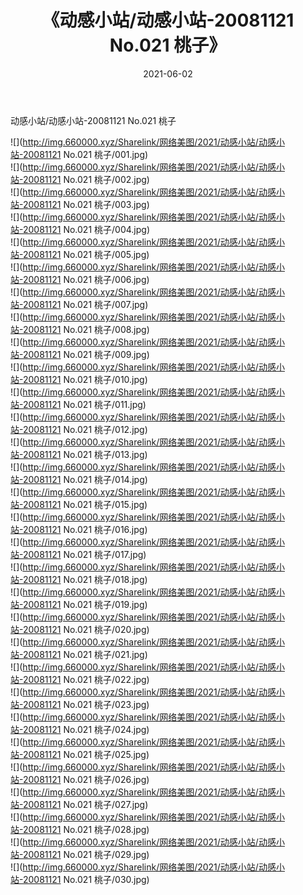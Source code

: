 ﻿---
layout: post
title:  《动感小站/动感小站-20081121 No.021 桃子》
date:   2021-06-02
img: http://img.660000.xyz/Sharelink/网络美图/2021/动感小站/动感小站-20081121 No.021 桃子/000.jpg
categories: [美女, 清纯, 唯美]
---

动感小站/动感小站-20081121 No.021 桃子

 ![](http://img.660000.xyz/Sharelink/网络美图/2021/动感小站/动感小站-20081121 No.021 桃子/001.jpg) <br>![](http://img.660000.xyz/Sharelink/网络美图/2021/动感小站/动感小站-20081121 No.021 桃子/002.jpg) <br>![](http://img.660000.xyz/Sharelink/网络美图/2021/动感小站/动感小站-20081121 No.021 桃子/003.jpg) <br>![](http://img.660000.xyz/Sharelink/网络美图/2021/动感小站/动感小站-20081121 No.021 桃子/004.jpg) <br>![](http://img.660000.xyz/Sharelink/网络美图/2021/动感小站/动感小站-20081121 No.021 桃子/005.jpg) <br>![](http://img.660000.xyz/Sharelink/网络美图/2021/动感小站/动感小站-20081121 No.021 桃子/006.jpg) <br>![](http://img.660000.xyz/Sharelink/网络美图/2021/动感小站/动感小站-20081121 No.021 桃子/007.jpg) <br>![](http://img.660000.xyz/Sharelink/网络美图/2021/动感小站/动感小站-20081121 No.021 桃子/008.jpg) <br>![](http://img.660000.xyz/Sharelink/网络美图/2021/动感小站/动感小站-20081121 No.021 桃子/009.jpg) <br>![](http://img.660000.xyz/Sharelink/网络美图/2021/动感小站/动感小站-20081121 No.021 桃子/010.jpg) <br>![](http://img.660000.xyz/Sharelink/网络美图/2021/动感小站/动感小站-20081121 No.021 桃子/011.jpg) <br>![](http://img.660000.xyz/Sharelink/网络美图/2021/动感小站/动感小站-20081121 No.021 桃子/012.jpg) <br>![](http://img.660000.xyz/Sharelink/网络美图/2021/动感小站/动感小站-20081121 No.021 桃子/013.jpg) <br>![](http://img.660000.xyz/Sharelink/网络美图/2021/动感小站/动感小站-20081121 No.021 桃子/014.jpg) <br>![](http://img.660000.xyz/Sharelink/网络美图/2021/动感小站/动感小站-20081121 No.021 桃子/015.jpg) <br>![](http://img.660000.xyz/Sharelink/网络美图/2021/动感小站/动感小站-20081121 No.021 桃子/016.jpg) <br>![](http://img.660000.xyz/Sharelink/网络美图/2021/动感小站/动感小站-20081121 No.021 桃子/017.jpg) <br>![](http://img.660000.xyz/Sharelink/网络美图/2021/动感小站/动感小站-20081121 No.021 桃子/018.jpg) <br>![](http://img.660000.xyz/Sharelink/网络美图/2021/动感小站/动感小站-20081121 No.021 桃子/019.jpg) <br>![](http://img.660000.xyz/Sharelink/网络美图/2021/动感小站/动感小站-20081121 No.021 桃子/020.jpg) <br>![](http://img.660000.xyz/Sharelink/网络美图/2021/动感小站/动感小站-20081121 No.021 桃子/021.jpg) <br>![](http://img.660000.xyz/Sharelink/网络美图/2021/动感小站/动感小站-20081121 No.021 桃子/022.jpg) <br>![](http://img.660000.xyz/Sharelink/网络美图/2021/动感小站/动感小站-20081121 No.021 桃子/023.jpg) <br>![](http://img.660000.xyz/Sharelink/网络美图/2021/动感小站/动感小站-20081121 No.021 桃子/024.jpg) <br>![](http://img.660000.xyz/Sharelink/网络美图/2021/动感小站/动感小站-20081121 No.021 桃子/025.jpg) <br>![](http://img.660000.xyz/Sharelink/网络美图/2021/动感小站/动感小站-20081121 No.021 桃子/026.jpg) <br>![](http://img.660000.xyz/Sharelink/网络美图/2021/动感小站/动感小站-20081121 No.021 桃子/027.jpg) <br>![](http://img.660000.xyz/Sharelink/网络美图/2021/动感小站/动感小站-20081121 No.021 桃子/028.jpg) <br>![](http://img.660000.xyz/Sharelink/网络美图/2021/动感小站/动感小站-20081121 No.021 桃子/029.jpg) <br>![](http://img.660000.xyz/Sharelink/网络美图/2021/动感小站/动感小站-20081121 No.021 桃子/030.jpg) <br>